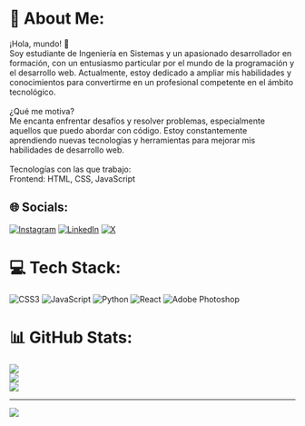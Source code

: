 # 💫 About Me:
¡Hola, mundo! 👋<br>Soy estudiante de Ingeniería en Sistemas y un apasionado desarrollador en formación, con un entusiasmo particular por el mundo de la programación y el desarrollo web. Actualmente, estoy dedicado a ampliar mis habilidades y conocimientos para convertirme en un profesional competente en el ámbito tecnológico.<br><br>¿Qué me motiva?<br>Me encanta enfrentar desafíos y resolver problemas, especialmente aquellos que puedo abordar con código. Estoy constantemente aprendiendo nuevas tecnologías y herramientas para mejorar mis habilidades de desarrollo web.<br><br>Tecnologías con las que trabajo:<br>Frontend: HTML, CSS, JavaScript


## 🌐 Socials:
[![Instagram](https://img.shields.io/badge/Instagram-%23E4405F.svg?logo=Instagram&logoColor=white)](https://instagram.com/bryanrodr1guez) [![LinkedIn](https://img.shields.io/badge/LinkedIn-%230077B5.svg?logo=linkedin&logoColor=white)](https://linkedin.com/in/https://www.linkedin.com/in/bryan-rodriguez-almonte-12910b1b1/) [![X](https://img.shields.io/badge/X-black.svg?logo=X&logoColor=white)](https://x.com/Bolox_) 

# 💻 Tech Stack:
![CSS3](https://img.shields.io/badge/css3-%231572B6.svg?style=for-the-badge&logo=css3&logoColor=white) ![JavaScript](https://img.shields.io/badge/javascript-%23323330.svg?style=for-the-badge&logo=javascript&logoColor=%23F7DF1E) ![Python](https://img.shields.io/badge/python-3670A0?style=for-the-badge&logo=python&logoColor=ffdd54) ![React](https://img.shields.io/badge/react-%2320232a.svg?style=for-the-badge&logo=react&logoColor=%2361DAFB) ![Adobe Photoshop](https://img.shields.io/badge/adobe%20photoshop-%2331A8FF.svg?style=for-the-badge&logo=adobe%20photoshop&logoColor=white)
# 📊 GitHub Stats:
![](https://github-readme-stats.vercel.app/api?username=boloxxx&theme=darcula&hide_border=false&include_all_commits=true&count_private=false)<br/>
![](https://github-readme-streak-stats.herokuapp.com/?user=boloxxx&theme=darcula&hide_border=false)<br/>
![](https://github-readme-stats.vercel.app/api/top-langs/?username=boloxxx&theme=darcula&hide_border=false&include_all_commits=true&count_private=false&layout=compact)

---
[![](https://visitcount.itsvg.in/api?id=boloxxx&icon=3&color=1)](https://visitcount.itsvg.in)
